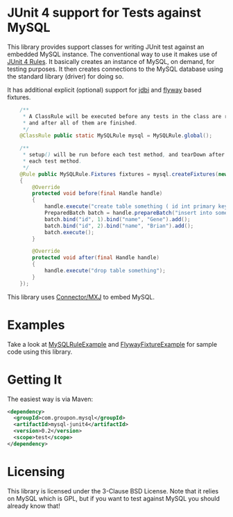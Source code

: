 # JUnit 4 support for Tests against MySQL

This library provides support classes for writing JUnit test against
an embedded MySQL instance. The conventional way to use it makes use
of [JUnit 4 Rules](https://github.com/junit-team/junit/wiki/Rules). It
basically creates an instance of MySQL, on demand, for testing
purposes. It then creates connections to the MySQL database using the
standard library (driver) for doing so.

It has additional explicit (optional) support for
[jdbi](http://jdbi.org/) and [flyway](http://flywaydb.org/) based
fixtures.

```java
    /**
     * A ClassRule will be executed before any tests in the class are run,
     * and after all of them are finished.
     */
    @ClassRule public static MySQLRule mysql = MySQLRule.global();

    /**
     * setup() will be run before each test method, and tearDown after
     * each test method.
     */
    @Rule public MySQLRule.Fixtures fixtures = mysql.createFixtures(new JDBIFixture()
    {
        @Override
        protected void before(final Handle handle)
        {
            handle.execute("create table something ( id int primary key, name varchar(255) )");
            PreparedBatch batch = handle.prepareBatch("insert into something (id, name) values (:id, :name)");
            batch.bind("id", 1).bind("name", "Gene").add();
            batch.bind("id", 2).bind("name", "Brian").add();
            batch.execute();
        }

        @Override
        protected void after(final Handle handle)
        {
            handle.execute("drop table something");
        }
    });
 ```

This library uses
[Connector/MXJ](http://dev.mysql.com/doc/connector-mxj/en/connector-mxj.html)
to embed MySQL.

# Examples

Take a look at
[MySQLRuleExample](https://github.com/groupon/mysql-junit4/blob/master/src/test/java/com/groupon/mysql/testing/MySQLRuleExample.java)
and
[FlywayFixtureExample](https://github.com/groupon/mysql-junit4/blob/master/src/test/java/com/groupon/mysql/testing/FlywayFixtureExample.java)
for sample code using this library.

# Getting It

The easiest way is via Maven:

```xml
<dependency>
  <groupId>com.groupon.mysql</groupId>
  <artifactId>mysql-junit4</artifactId>
  <version>0.2</version>
  <scope>test</scope>
</dependency>
```

# Licensing

This library is licensed under the 3-Clause BSD License. Note that it
relies on MySQL which is GPL, but if you want to test against MySQL
you should already know that!
